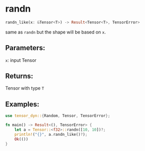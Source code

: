 # randn
```rust
randn_like(x: &Tensor<T>) -> Result<Tensor<T>, TensorError>
```
same as `randn` but the shape will be based on `x`.
## Parameters:
`x`: input Tensor
## Returns:
Tensor with type `T`
## Examples:
```rust
use tensor_dyn::{Random, Tensor, TensorError};

fn main() -> Result<(), TensorError> {
    let a = Tensor::<f32>::randn([10, 10])?;
    println!("{}", a.randn_like()?);
    Ok(())
}
```